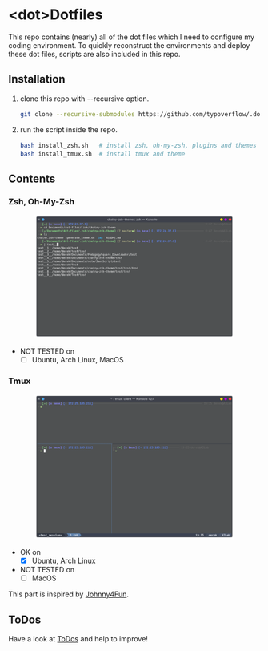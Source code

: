 # \<dot\>Dotfiles
This repo contains (nearly) all of the dot files which I need to configure my coding environment. To quickly reconstruct the environments and deploy these dot files, scripts are also included in this repo. 

## Installation
1. clone this repo with --recursive option.
    ```bash
    git clone --recursive-submodules https://github.com/typoverflow/.dotfiles.git
    ```

2. run the script inside the repo.
    ```bash
    bash install_zsh.sh   # install zsh, oh-my-zsh, plugins and themes
    bash install_tmux.sh  # install tmux and theme
    ```

## Contents
### Zsh, Oh-My-Zsh
<div align=center><img src=img/zsh.png width=400></div>

+ NOT TESTED on
  + [ ] Ubuntu, Arch Linux, MacOS

### **Tmux**

<div align=center><img src=img/tmux.png width=400></div>

+ OK on
  + [x] Ubuntu, Arch Linux
+ NOT TESTED on
  + [ ] MacOS

This part is inspired by [Johnny4Fun](https://github.com/Johnny4Fun/.tmux).

## ToDos
Have a look at [ToDos](./TODO.md) and help to improve!
